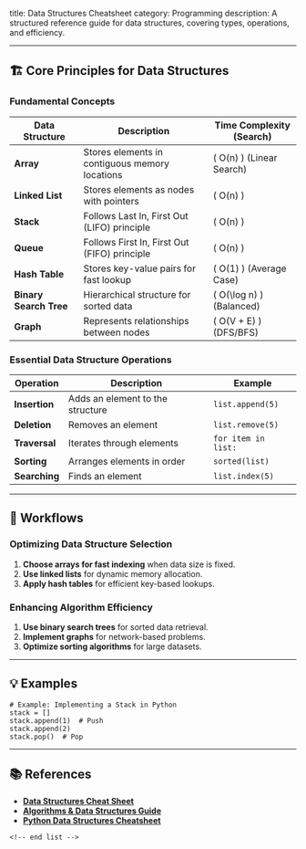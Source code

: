 title: Data Structures Cheatsheet
category: Programming
description: A structured reference guide for data structures, covering types, operations, and efficiency.

---

## 🏗️ **Core Principles for Data Structures**

### **Fundamental Concepts**

| Data Structure               | Description                                    | Time Complexity (Search)   |
| ---------------------------- | ---------------------------------------------- | -------------------------- |
| **Array**              | Stores elements in contiguous memory locations | \( O(n) \) (Linear Search) |
| **Linked List**        | Stores elements as nodes with pointers         | \( O(n) \)                 |
| **Stack**              | Follows Last In, First Out (LIFO) principle    | \( O(n) \)                 |
| **Queue**              | Follows First In, First Out (FIFO) principle   | \( O(n) \)                 |
| **Hash Table**         | Stores key-value pairs for fast lookup         | \( O(1) \) (Average Case)  |
| **Binary Search Tree** | Hierarchical structure for sorted data         | \( O(\log n) \) (Balanced) |
| **Graph**              | Represents relationships between nodes         | \( O(V + E) \) (DFS/BFS)   |

### **Essential Data Structure Operations**

| Operation           | Description                      | Example               |
| ------------------- | -------------------------------- | --------------------- |
| **Insertion** | Adds an element to the structure | `list.append(5)`    |
| **Deletion**  | Removes an element               | `list.remove(5)`    |
| **Traversal** | Iterates through elements        | `for item in list:` |
| **Sorting**   | Arranges elements in order       | `sorted(list)`      |
| **Searching** | Finds an element                 | `list.index(5)`     |

---

## 🔄 **Workflows**

### **Optimizing Data Structure Selection**

1. **Choose arrays for fast indexing** when data size is fixed.
2. **Use linked lists** for dynamic memory allocation.
3. **Apply hash tables** for efficient key-based lookups.

### **Enhancing Algorithm Efficiency**

1. **Use binary search trees** for sorted data retrieval.
2. **Implement graphs** for network-based problems.
3. **Optimize sorting algorithms** for large datasets.

---

## 💡 **Examples**

```plaintext
# Example: Implementing a Stack in Python
stack = []  
stack.append(1)  # Push  
stack.append(2)  
stack.pop()  # Pop  
```

---

## 📚 **References**

- **[Data Structures Cheat Sheet](https://www.templateroller.com/template/2639116/data-structures-and-algorithms-cheat-sheet.html)**
- **[Algorithms &amp; Data Structures Guide](https://cheatography.com/burcuco/cheat-sheets/data-structures-and-algorithms/)**
- **[Python Data Structures Cheatsheet](https://github.com/shushrutsharma/Data-Structures-and-Algorithms-Python/blob/master/DSA_Cheatsheet.pdf)**

```
<!-- end list --> 
```